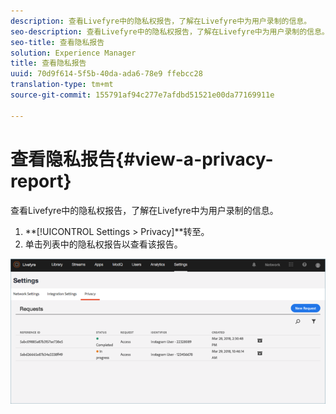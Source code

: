 ```yaml
---
description: 查看Livefyre中的隐私权报告，了解在Livefyre中为用户录制的信息。
seo-description: 查看Livefyre中的隐私权报告，了解在Livefyre中为用户录制的信息。
seo-title: 查看隐私报告
solution: Experience Manager
title: 查看隐私报告
uuid: 70d9f614-5f5b-40da-ada6-78e9 ffebcc28
translation-type: tm+mt
source-git-commit: 155791af94c277e7afdbd51521e00da77169911e

---
```



# 查看隐私报告{#view-a-privacy-report}

查看Livefyre中的隐私权报告，了解在Livefyre中为用户录制的信息。

1. **[!UICONTROL Settings > Privacy]**转至。
1. 单击列表中的隐私权报告以查看该报告。

![](assets/privacypage5.png)

